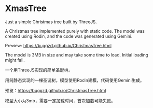 # XmasTree
Just a simple Christmas tree built by ThreeJS.

A Christmas tree implemented purely with static code. The model was created using Rodin, and the code was generated using Gemini.

Preview: https://buggzd.github.io/ChristmasTree.html

The model is 3MB in size and may take some time to load. Initial loading might fail.

一个用ThreeJS实现的简单圣诞树。

用纯静态实现的一棵圣诞树，模型使用Rodin建模，代码使用Gemini生成。

预览：https://buggzd.github.io/ChristmasTree.html

模型大小为3mb，需要一定加载时间，首次加载可能失败。
